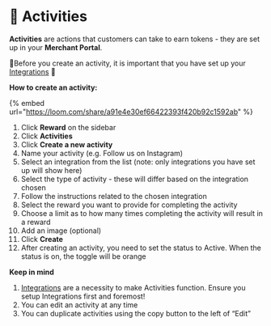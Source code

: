 # 🚴 Activities

**Activities** are actions that customers can take to earn tokens - they are set up in your **Merchant Portal**.

🚨Before you create an activity, it is important that you have set up your [Integrations](../../getting-started/integrations.md) 🚨

**How to create an activity:**

{% embed url="https://loom.com/share/a91e4e30ef66422393f420b92c1592ab" %}

1. Click **Reward** on the sidebar
2. Click **Activities**
3. Click **Create a new activity**
4. Name your activity (e.g. Follow us on Instagram)
5. Select an integration from the list (note: only integrations you have set up will show here)
6. Select the type of activity - these will differ based on the integration chosen
7. Follow the instructions related to the chosen integration
8. Select the reward you want to provide for completing the activity
9. Choose a limit as to how many times completing the activity will result in a reward
10. Add an image (optional)
11. Click **Create**
12. After creating an activity, you need to set the status to Active. When the status is on, the toggle will be orange

**Keep in mind**

1. [Integrations](../../getting-started/integrations.md) are a necessity to make Activities function. Ensure you setup Integrations first and foremost!
2. You can edit an activity at any time
3. You can duplicate activities using the copy button to the left of “Edit”
